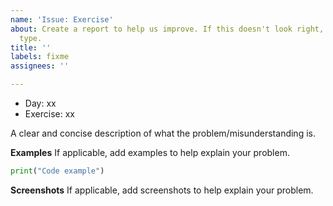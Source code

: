 ```yaml
---
name: 'Issue: Exercise'
about: Create a report to help us improve. If this doesn't look right, choose a different
  type.
title: ''
labels: fixme
assignees: ''

---
```


* Day: xx
* Exercise: xx

A clear and concise description of what the problem/misunderstanding is.

**Examples**
If applicable, add examples to help explain your problem.

```python
print("Code example")
```

**Screenshots**
If applicable, add screenshots to help explain your problem.

